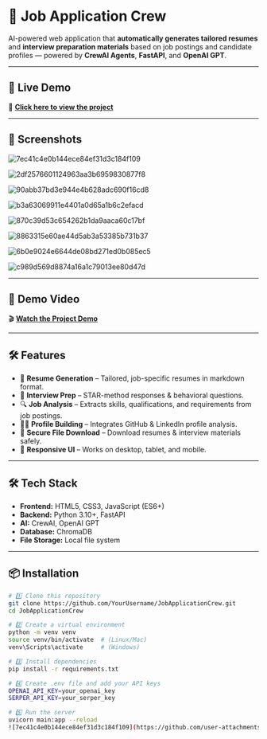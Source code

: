 # 🤖 Job Application Crew

AI-powered web application that **automatically generates tailored resumes** and **interview preparation materials** based on job postings and candidate profiles — powered by **CrewAI Agents**, **FastAPI**, and **OpenAI GPT**.

---

## 📌 Live Demo

🔗 **[Click here to view the project](https://your-demo-link.com)**

---

## 📸 Screenshots

![7ec41c4e0b144ece84ef31d3c184f109](https://github.com/user-attachments/assets/36ece938-7361-4f6f-828b-458a7bb7c343)

 ![2df2576601124963aa3b6959830877f8](https://github.com/user-attachments/assets/82f7f156-0d1d-4c8b-ba18-87c7b8991178)

![90abb37bd3e944e4b628adc690f16cd8](https://github.com/user-attachments/assets/41c78beb-e7cc-4d96-8d19-fe7c4190b6d2)

![b3a63069911e4401a0d65a1b6c2efacd](https://github.com/user-attachments/assets/936630fc-dc8e-41aa-a578-6543b0d398af)

![870c39d53c654262b1da9aaca60c17bf](https://github.com/user-attachments/assets/ee9f7e1f-0b52-4d78-82df-479e5012151a)

![8863315e60ae44d5ab3a53385b731b37](https://github.com/user-attachments/assets/ac05fe30-e73c-4e6f-9497-951955327bc8)

![6b0e9024e6644de08bd271ed0b085ec5](https://github.com/user-attachments/assets/ceeac8f9-a828-41c6-b3c2-7d2def9fde84)

![c989d569d8874a16a1c79013ee80d47d](https://github.com/user-attachments/assets/05726fea-bff8-4697-ace2-38d82e6e7c2d)

---

## 🎥 Demo Video

🎬 **[Watch the Project Demo](https://your-video-link.com)**

---

## 🛠️ Features

- 📝 **Resume Generation** – Tailored, job-specific resumes in markdown format.
- 🎯 **Interview Prep** – STAR-method responses & behavioral questions.
- 🔍 **Job Analysis** – Extracts skills, qualifications, and requirements from job postings.
- 👨‍💻 **Profile Building** – Integrates GitHub & LinkedIn profile analysis.
- 📂 **Secure File Download** – Download resumes & interview materials safely.
- 📱 **Responsive UI** – Works on desktop, tablet, and mobile.

---

## 🛠️ Tech Stack

- **Frontend:** HTML5, CSS3, JavaScript (ES6+)
- **Backend:** Python 3.10+, FastAPI
- **AI:** CrewAI, OpenAI GPT
- **Database:** ChromaDB
- **File Storage:** Local file system

---

## 📦 Installation

```bash
# 1️⃣ Clone this repository
git clone https://github.com/YourUsername/JobApplicationCrew.git
cd JobApplicationCrew

# 2️⃣ Create a virtual environment
python -m venv venv
source venv/bin/activate  # (Linux/Mac)
venv\Scripts\activate     # (Windows)

# 3️⃣ Install dependencies
pip install -r requirements.txt

# 4️⃣ Create .env file and add your API keys
OPENAI_API_KEY=your_openai_key
SERPER_API_KEY=your_serper_key

# 5️⃣ Run the server
uvicorn main:app --reload
![7ec41c4e0b144ece84ef31d3c184f109](https://github.com/user-attachments/assets/29437ccb-c931-4399-a111-99f6fcd19ac7)

